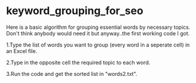 # keyword_grouping_for_seo
Here is a basic algorithm for grouping essential words by necessary topics. Don't think anybody would need it but anyway..the first
working code I got.


1.Type the list of words you want to group (every word in a seperate cell) in an Excel file. 

2.Type in the opposite cell the required topic to each word.

3.Run the code and get the sorted list in "words2.txt".
